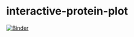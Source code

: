 # interactive-protein-plot
[![Binder](http://mybinder.org/badge.svg)](http://mybinder.org:/repo/naheld/interactive-protein-plot)